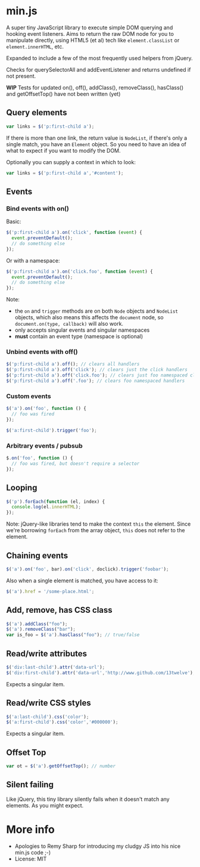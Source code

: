 # min.js

A super tiny JavaScript library to execute simple DOM querying and hooking event listeners. Aims to return the raw DOM node for you to manipulate directly, using HTML5 (et al) tech like `element.classList` or `element.innerHTML`, etc.

Expanded to include a few of the most frequently used helpers from jQuery.

Checks for querySelectorAll and addEventListener and returns undefined if not present.

**WIP** Tests for updated on(), off(), addClass(), removeClass(), hasClass() and getOffsetTop() have not been written (yet)


## Query elements

```js
var links = $('p:first-child a');
```

If there is more than one link, the return value is `NodeList`, if there's only a single match, you have an `Element` object. So you need to have an idea of what to expect if you want to modify the DOM.

Optionally you can supply a context in which to look:

```js
var links = $('p:first-child a','#content');
```

## Events

### Bind events with on()

Basic:

```js
$('p:first-child a').on('click', function (event) {
  event.preventDefault();
  // do something else
});
```
Or with a namespace:
```js
$('p:first-child a').on('click.foo', function (event) {
  event.preventDefault();
  // do something else
});
```

Note:
* the `on` and `trigger` methods are on both `Node` objects and `NodeList` objects, which also means this affects the `document` node, so `document.on(type, callback)` will also work.
* only accepts singular events and singular namespaces
* **must** contain an event type (namespace is optional)

### Unbind events with off()

```js
$('p:first-child a').off(); // clears all handlers
$('p:first-child a').off('click'); // clears just the click handlers
$('p:first-child a').off('click.foo'); // clears just foo namespaced click handlers
$('p:first-child a').off('.foo'); // clears foo namespaced handlers
```

### Custom events

```js
$('a').on('foo', function () {
  // foo was fired
});

$('a:first-child').trigger('foo');
```

### Arbitrary events / pubsub

```js
$.on('foo', function () {
  // foo was fired, but doesn't require a selector
});
```

## Looping

```js
$('p').forEach(function (el, index) {
  console.log(el.innerHTML);
});
```

Note: jQuery-like libraries tend to make the context `this` the element. Since we're borrowing `forEach` from the array object, `this` does not refer to the element.

## Chaining events

```js
$('a').on('foo', bar).on('click', doclick).trigger('foobar');
```

Also when a single element is matched, you have access to it:

```js
$('a').href = '/some-place.html';
```

## Add, remove, has CSS class

```js
$('a').addClass("foo");
$('a').removeClass("bar");
var is_foo = $('a').hasClass("foo"); // true/false
```

## Read/write attributes

```js
$('div:last-child').attr('data-url');
$('div:first-child').attr('data-url','http://www.github.com/13twelve');
```

Expects a singular item.

## Read/write CSS styles

```js
$('a:last-child').css('color');
$('a:first-child').css('color','#000000');
```

Expects a singular item.

## Offset Top

```js
var ot = $('a').getOffsetTop(); // number
```

## Silent failing

Like jQuery, this tiny library silently fails when it doesn't match any elements. As you might expect.

# More info

* Apologies to Remy Sharp for introducing my cludgy JS into his nice min.js code ;-)
* License: MIT
